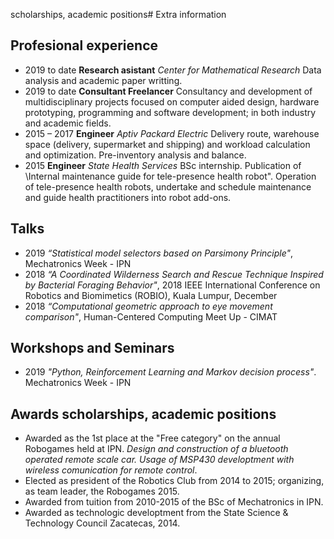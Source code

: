 scholarships,
academic positions# Extra information

## Profesional experience

 - 2019 to date **Research asistant** _Center for Mathematical Research_ Data analysis and academic paper writting.  <br/>
 - 2019 to date **Consultant Freelancer** Consultancy and development of multidisciplinary projects focused on computer aided design, hardware prototyping, programming and
software development; in both industry and academic fields.  <br/>
 - 2015 – 2017 **Engineer** _Aptiv Packard Electric_ Delivery route, warehouse space (delivery, supermarket and shipping) and workload calculation and optimization. Pre-inventory analysis and balance. <br/>
 - 2015 **Engineer** _State Health Services_ BSc internship. Publication of \Internal maintenance guide for tele-presence health robot". Operation of tele-presence health robots, undertake and schedule maintenance
and guide health practitioners into robot add-ons.  <br/>


## Talks

 - 2019 _“Statistical model selectors based on Parsimony Principle"_, Mechatronics Week - IPN  <br/>
 - 2018 _“A Coordinated Wilderness Search and Rescue Technique Inspired by Bacterial Foraging Behavior"_, 2018 IEEE International Conference 
on Robotics and Biomimetics (ROBIO), Kuala Lumpur, December  <br/>
 - 2018 _“Computational geometric approach to eye movement comparison"_, Human-Centered Computing Meet Up - CIMAT  <br/>

## Workshops and Seminars

 - 2019 _"Python, Reinforcement Learning and Markov decision process"_. Mechatronics Week - IPN

## Awards scholarships, academic positions

 - Awarded as the 1st place at the "Free category" on the annual Robogames held at IPN. _Design and construction of a bluetooth operated remote scale car. Usage of MSP430 developtment with wireless comunication for remote control_.  <br/>
 - Elected as president of the Robotics Club from 2014 to 2015; organizing, as team leader, the Robogames 2015.   <br/>
 - Awarded from tuition from 2010-2015 of the BSc of Mechatronics in IPN.   <br/>
 - Awarded as technologic developtment from the State Science & Technology Council Zacatecas, 2014.  <br/>

